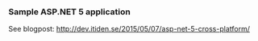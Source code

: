 ### Sample ASP.NET 5 application

See blogpost:
http://dev.itiden.se/2015/05/07/asp-net-5-cross-platform/